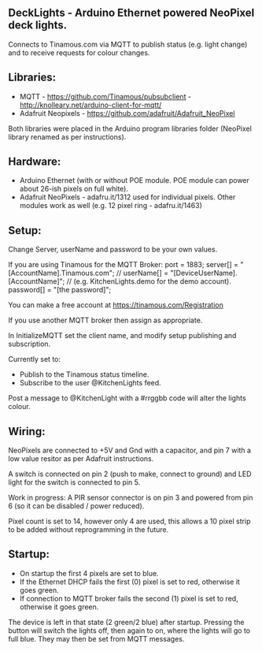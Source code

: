 DeckLights - Arduino Ethernet powered NeoPixel deck lights.
-----------------------------------------------------------

Connects to Tinamous.com via MQTT to publish status (e.g. light change) and to receive requests for colour changes.

Libraries:
----------
* MQTT - https://github.com/Tinamous/pubsubclient - http://knolleary.net/arduino-client-for-mqtt/
* Adafruit Neopixels - https://github.com/adafruit/Adafruit_NeoPixel

Both libraries were placed in the Arduino program libraries folder (NeoPixel library renamed as per instructions).

Hardware:
---------
* Arduino Ethernet (with or without POE module. POE module can power about 26-ish pixels on full white).
* Adafruit NeoPixels - adafru.it/1312 used for individual pixels. Other modules work as well (e.g. 12 pixel ring - adafru.it/1463)


Setup:
------
Change Server, userName and password to be your own values.

If you are using Tinamous for the MQTT Broker:
port = 1883;
server[] = "[AccountName].Tinamous.com"; //
userName[] = "[DeviceUserName].[AccountName]"; // (e.g. KitchenLights.demo for the demo account).
password[] = "[the password]";

You can make a free account at https://tinamous.com/Registration

If you use another MQTT broker then assign as appropriate.

In InitializeMQTT set the client name, and modify setup publishing and subscription.

Currently set to:
* Publish to the Tinamous status timeline.
* Subscribe to the user @KitchenLights feed.

Post a message to @KitchenLight with a #rrggbb code will alter the lights colour.

Wiring:
-------

NeoPixels are connected to +5V and Gnd with a capacitor, and pin 7 with a low value resitor as per Adafruit instructions.

A switch is connected on pin 2 (push to make, connect to ground) and LED light for the switch is connected to pin 5.

Work in progress: A PIR sensor connector is on pin 3 and powered from pin 6 (so it can be disabled / power reduced).

Pixel count is set to 14, however only 4 are used, this allows a 10 pixel strip to be added without reprogramming in the future.

Startup:
--------
* On startup the first 4 pixels are set to blue.
* If the Ethernet DHCP fails the first (0) pixel is set to red, otherwise it goes green.
* If connection to MQTT broker fails the second (1) pixel is set to red, otherwise it goes green.

The device is left in that state (2 green/2 blue) after startup. Pressing the button will switch the lights off, then again to on, where the lights will go to full blue. They may then be set from MQTT messages.
